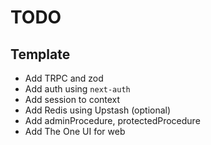 # TODO

## Template

- Add TRPC and zod
- Add auth using `next-auth`
- Add session to context
- Add Redis using Upstash (optional)
- Add adminProcedure, protectedProcedure
- Add The One UI for web
